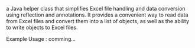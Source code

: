 a Java helper class that simplifies Excel file handling and data conversion using reflection and annotations. It provides a convenient way to read data from Excel files and convert them into a list of objects, as well as the ability to write objects to Excel files.

Example Usage : comming...
